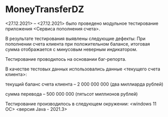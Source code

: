# MoneyTransferDZ
<27.12.2021> – <27.12.2021> было проведено модульное тестирование приложения <Сервиса пополнения счета>.

В результате тестирования выявлены следующие дефекты:
При пополнении счета клиента при положительном балансе, итоговая сумма отображается с минусовым неверным индикатором.

Тестирование проводилось на основании баг-репорта.
                                                                                                                                                                                  
В качестве тестовых данных использовались данные <текущего счета клиента>:

текущий баланс счета клиента – 2 000 000 000 (два миллиарда рублей)

сумма перевода – 500 000 000 (пятьсот миллионов рублей)

Тестирование производилось в следующем окружении:
<windows 11 ОС>
<версия Java - 2021.3>

